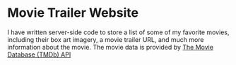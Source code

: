 # Movie Trailer Website
I have written server-side code to store a list of some of my favorite movies, including their box art imagery, a movie trailer URL, and much more information about the movie. The movie data is provided by [The Movie Database (TMDb) API](https://www.themoviedb.org/)
